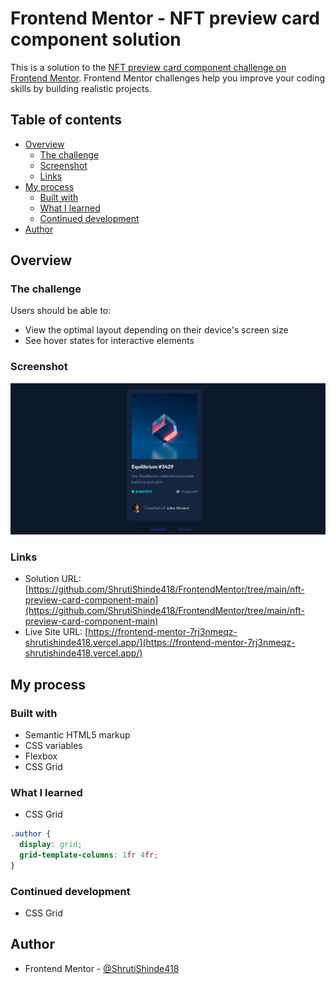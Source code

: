 # Frontend Mentor - NFT preview card component solution

This is a solution to the [NFT preview card component challenge on Frontend Mentor](https://www.frontendmentor.io/challenges/nft-preview-card-component-SbdUL_w0U). Frontend Mentor challenges help you improve your coding skills by building realistic projects. 

## Table of contents

- [Overview](#overview)
  - [The challenge](#the-challenge)
  - [Screenshot](#screenshot)
  - [Links](#links)
- [My process](#my-process)
  - [Built with](#built-with)
  - [What I learned](#what-i-learned)
  - [Continued development](#continued-development)
- [Author](#author)


## Overview

### The challenge

Users should be able to:

- View the optimal layout depending on their device's screen size
- See hover states for interactive elements

### Screenshot

![Output](./screenshot.png)

### Links

- Solution URL: [https://github.com/ShrutiShinde418/FrontendMentor/tree/main/nft-preview-card-component-main](https://github.com/ShrutiShinde418/FrontendMentor/tree/main/nft-preview-card-component-main)
- Live Site URL: [https://frontend-mentor-7rj3nmeqz-shrutishinde418.vercel.app/](https://frontend-mentor-7rj3nmeqz-shrutishinde418.vercel.app/)

## My process

### Built with

- Semantic HTML5 markup
- CSS variables
- Flexbox
- CSS Grid

### What I learned

- CSS Grid

```css
.author {
  display: grid;
  grid-template-columns: 1fr 4fr;
}
```

### Continued development

- CSS Grid

## Author

- Frontend Mentor - [@ShrutiShinde418](https://www.frontendmentor.io/profile/ShrutiShinde418)

